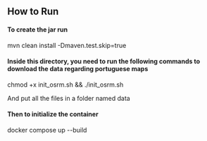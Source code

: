 ## How to Run

#### To create the jar run

mvn clean install -Dmaven.test.skip=true

#### Inside this directory, you need to run the following commands to download the data regarding portuguese maps

chmod +x init_osrm.sh && ./init_osrm.sh

And put all the files in a folder named data

#### Then to initialize the container

docker compose up --build

